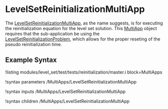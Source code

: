 # LevelSetReinitializationMultiApp

The [LevelSetReinitializationMultiApp](#), as the name suggests, is for executing the reinitialization equation for
the level set solution. This [MultiApp](/MultiApps/index.md) object requires that the sub-application be using the
[LevelSetReinitializationProblem](level_set/LevelSetReinitializationProblem.md), which allows for the proper
reseting of the pseudo reinitialization time.

## Example Syntax

!listing modules/level_set/test/tests/reinitialization/master.i block=MultiApps 

!syntax parameters /MultiApps/LevelSetReinitializationMultiApp

!syntax inputs /MultiApps/LevelSetReinitializationMultiApp

!syntax children /MultiApps/LevelSetReinitializationMultiApp
